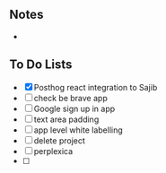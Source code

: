 ## Notes

- 
## To Do Lists

- [x] Posthog react integration to Sajib
- [ ] check be brave app
- [ ] Google sign up in app
- [ ] text area padding
- [ ] app level white labelling
- [ ] delete project
- [ ] perplexica
- [ ] 




